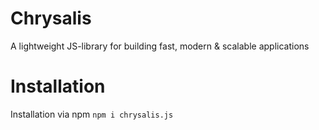 # Chrysalis
A lightweight JS-library for building fast, modern &amp; scalable applications

# Installation
Installation via npm
`npm i chrysalis.js`